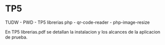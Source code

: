 # TP5
TUDW - PWD - TP5 librerias php - qr-code-reader - php-image-resize

En TP5 librerias.pdf se detallan la instalacion y los alcances de la aplicacion de prueba.
